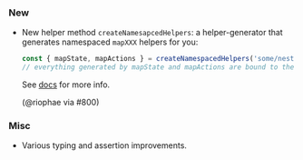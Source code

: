 ### New

- New helper method `createNamesapcedHelpers`: a helper-generator that generates namespaced `mapXXX` helpers for you:

  ``` js
  const { mapState, mapActions } = createNamespacedHelpers('some/nested/module')
  // everything generated by mapState and mapActions are bound to the module.
  ```

  See [docs](https://vuex.vuejs.org/en/modules.html#binding-helpers-with-namespace) for more info.

  (@riophae via #800)

### Misc

- Various typing and assertion improvements.